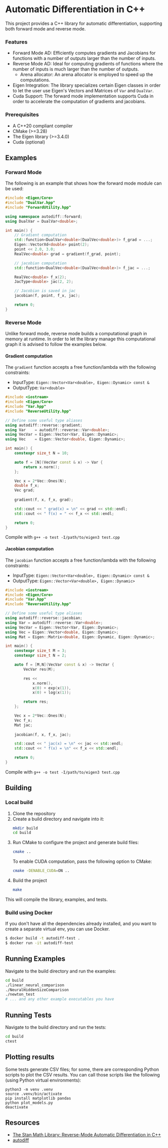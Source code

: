 # Automatic Differentiation in C++

This project provides a C++ library for automatic differentiation, supporting both forward mode and reverse mode.

### Features
- Forward Mode AD: Efficiently computes gradients and Jacobians for functions with a number of outputs larger than the number of inputs.
- Reverse Mode AD: Ideal for computing gradients of functions where the number of inputs is much larger than the number of outputs.
  - Arena allocator: An arena allocator is employed to speed up the computations.
- Eigen Integration: The library specializes certain Eigen classes in order to let the user use Eigen's Vectors and Matrices of `Var` and `DualVar`.
- Cuda Support: The forward mode implementation supports Cuda in order to accelerate the computation of gradients and jacobians.

### Prerequisites
* A C++20 compliant compiler
* CMake (>=3.28)
* The Eigen library (>=3.4.0)
* Cuda (optional)

## Examples
### Forward Mode
The following is an example that shows how the forward mode module can be used:
```c++
#include <Eigen/Core>
#include "DualVar.hpp"
#include "ForwardUtility.hpp"

using namespace autodiff::forward;
using DualVar = DualVar<double>;

int main() {
    // Gradient computation
    std::function<DualVar<double>(DualVec<double>)> f_grad = ...;
    Eigen::VectorXd<double> point(2);
    point << 2.0, 3.0;
    RealVec<double> grad = gradient(f_grad, point);

    // jacobian computation
    std::function<DualVec<double>(DualVec<double>)> f_jac = ...;

    RealVec<double> f_x(2);  
    JacType<double> jac(2, 2);

    // Jacobian is saved in jac
    jacobian(f, point, f_x, jac); 

    return 0;
}
```

### Reverse Mode
Unlike forward mode, reverse mode builds a computational graph in memory at runtime. In order to let the library manage this computational graph it is advised to follow the examples below.
#### Gradient computation
The `gradient` function accepts a free function/lambda with the following constraints:
- InputType: `Eigen::Vector<Var<double>, Eigen::Dynamic> const &`
- OutputType: `Var<double>`
```c++
#include <iostream>
#include <Eigen/Core>
#include "Var.hpp"
#include "ReverseUtility.hpp"

// Define some useful type aliases
using autodiff::reverse::gradient;
using Var    = autodiff::reverse::Var<double>;
using VecVar = Eigen::Vector<Var, Eigen::Dynamic>;
using Vec    = Eigen::Vector<double, Eigen::Dynamic>;

int main() {
    constexpr size_t N = 10;

    auto f = [N](VecVar const & x) -> Var {
        return x.norm();
    };

    Vec x = 2*Vec::Ones(N);
    double f_x;
    Vec grad;
    
    gradient(f, x, f_x, grad);

    std::cout << " grad(x) = \n" << grad << std::endl;
    std::cout << " f(x) = " << f_x << std::endl;

    return 0;
}
```
Compile with `g++ -o test -I/path/to/eigen3 test.cpp`

#### Jacobian computation
The `jacobian` function accepts a free function/lambda with the following constraints:
- InputType: `Eigen::Vector<Var<double>, Eigen::Dynamic> const &`
- OutputType: `Eigen::Vector<Var<double>, Eigen::Dynamic>`
```c++
#include <iostream>
#include <Eigen/Core>
#include "Var.hpp"
#include "ReverseUtility.hpp"

// Define some useful type aliases
using autodiff::reverse::jacobian;
using Var = autodiff::reverse::Var<double>;
using VecVar = Eigen::Vector<Var, Eigen::Dynamic>;
using Vec = Eigen::Vector<double, Eigen::Dynamic>;
using Mat = Eigen::Matrix<double, Eigen::Dynamic, Eigen::Dynamic>;

int main() {
    constexpr size_t M = 3;
    constexpr size_t N = 2;

    auto f = [M,N](VecVar const & x) -> VecVar {
        VecVar res(M);

        res <<
            x.norm(),
            x(0) + exp(x(1)),
            x(0) + log(x(1));

        return res;
    };

    Vec x = 2*Vec::Ones(N);
    Vec f_x;
    Mat jac;
    
    jacobian(f, x, f_x, jac);

    std::cout << " jac(x) = \n" << jac << std::endl;
    std::cout << " f(x) = \n" << f_x << std::endl;

    return 0;
}
```
Compile with `g++ -o test -I/path/to/eigen3 test.cpp`

## Building
### Local build
1.  Clone the repository
2.  Create a build directory and navigate into it:
    ```bash
    mkdir build
    cd build
    ```
3.  Run CMake to configure the project and generate build files:
    ```bash
    cmake ..
    ```
    To enable CUDA computation, pass the following option to CMake:
    ```bash
    cmake -DENABLE_CUDA=ON ..
    ```
4.  Build the project
    ```bash
    make
    ```
This will compile the library, examples, and tests.

### Build using Docker
If you don't have all the dependencies already installed, and you want to create a separate virtual env, you can use Docker.
```bash
$ docker build -t autodiff-test .
$ docker run -it autodiff-test
```

## Running Examples
Navigate to the build directory and run the examples:

```bash
cd build
./linear_neural_comparison
./NeuralHiddenSizeComparison
./newton_test
# ... and any other example executables you have
```

## Running Tests
Navigate to the build directory and run the tests:

```bash
cd build
ctest
```

## Plotting results
Some tests generate CSV files; for some, there are corresponding Python scripts to plot the CSV results. You can call those scripts like the following (using Python virtual environments):
```
python3 -m venv .venv
source .venv/bin/activate
pip install matplotlib pandas
python plot_models.py
deactivate
```

## Resources
- [The Stan Math Library: Reverse-Mode Automatic Differentiation in C++](https://arxiv.org/abs/1509.07164)
- [autodiff](https://github.com/autodiff/autodiff)

